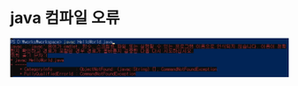 java 컴파일 오류
================

<img src="https://github.com/bluhevn/TIL/blob/master/images/java_compile_error.png">

